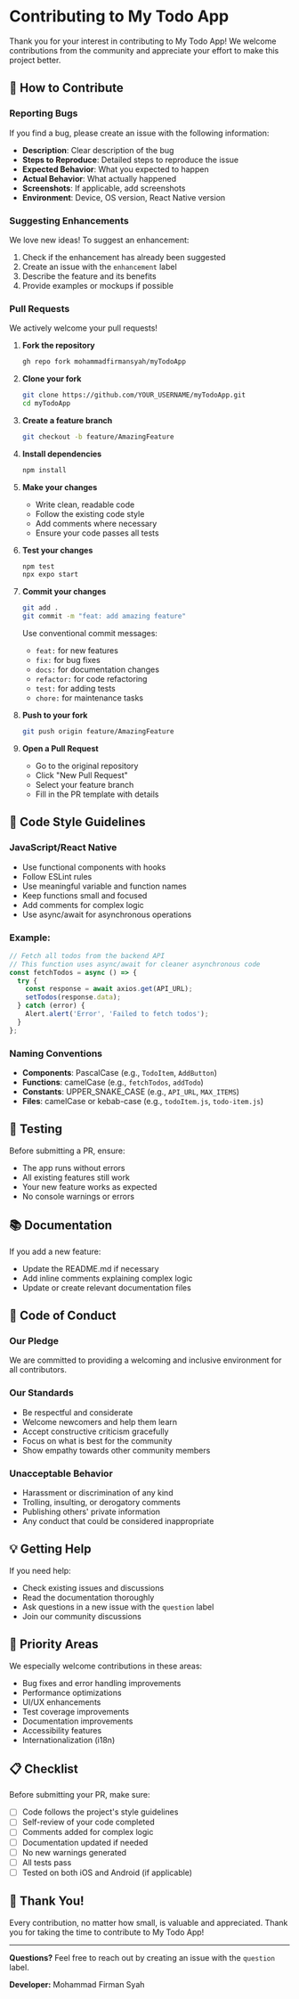 # Contributing to My Todo App

Thank you for your interest in contributing to My Todo App! We welcome contributions from the community and appreciate your effort to make this project better.

## 🚀 How to Contribute

### Reporting Bugs

If you find a bug, please create an issue with the following information:
- **Description**: Clear description of the bug
- **Steps to Reproduce**: Detailed steps to reproduce the issue
- **Expected Behavior**: What you expected to happen
- **Actual Behavior**: What actually happened
- **Screenshots**: If applicable, add screenshots
- **Environment**: Device, OS version, React Native version

### Suggesting Enhancements

We love new ideas! To suggest an enhancement:
1. Check if the enhancement has already been suggested
2. Create an issue with the `enhancement` label
3. Describe the feature and its benefits
4. Provide examples or mockups if possible

### Pull Requests

We actively welcome your pull requests!

1. **Fork the repository**
   ```bash
   gh repo fork mohammadfirmansyah/myTodoApp
   ```

2. **Clone your fork**
   ```bash
   git clone https://github.com/YOUR_USERNAME/myTodoApp.git
   cd myTodoApp
   ```

3. **Create a feature branch**
   ```bash
   git checkout -b feature/AmazingFeature
   ```

4. **Install dependencies**
   ```bash
   npm install
   ```

5. **Make your changes**
   - Write clean, readable code
   - Follow the existing code style
   - Add comments where necessary
   - Ensure your code passes all tests

6. **Test your changes**
   ```bash
   npm test
   npx expo start
   ```

7. **Commit your changes**
   ```bash
   git add .
   git commit -m "feat: add amazing feature"
   ```
   
   Use conventional commit messages:
   - `feat:` for new features
   - `fix:` for bug fixes
   - `docs:` for documentation changes
   - `refactor:` for code refactoring
   - `test:` for adding tests
   - `chore:` for maintenance tasks

8. **Push to your fork**
   ```bash
   git push origin feature/AmazingFeature
   ```

9. **Open a Pull Request**
   - Go to the original repository
   - Click "New Pull Request"
   - Select your feature branch
   - Fill in the PR template with details

## 📝 Code Style Guidelines

### JavaScript/React Native

- Use functional components with hooks
- Follow ESLint rules
- Use meaningful variable and function names
- Keep functions small and focused
- Add comments for complex logic
- Use async/await for asynchronous operations

### Example:

```javascript
// Fetch all todos from the backend API
// This function uses async/await for cleaner asynchronous code
const fetchTodos = async () => {
  try {
    const response = await axios.get(API_URL);
    setTodos(response.data);
  } catch (error) {
    Alert.alert('Error', 'Failed to fetch todos');
  }
};
```

### Naming Conventions

- **Components**: PascalCase (e.g., `TodoItem`, `AddButton`)
- **Functions**: camelCase (e.g., `fetchTodos`, `addTodo`)
- **Constants**: UPPER_SNAKE_CASE (e.g., `API_URL`, `MAX_ITEMS`)
- **Files**: camelCase or kebab-case (e.g., `todoItem.js`, `todo-item.js`)

## 🧪 Testing

Before submitting a PR, ensure:
- The app runs without errors
- All existing features still work
- Your new feature works as expected
- No console warnings or errors

## 📚 Documentation

If you add a new feature:
- Update the README.md if necessary
- Add inline comments explaining complex logic
- Update or create relevant documentation files

## 🤝 Code of Conduct

### Our Pledge

We are committed to providing a welcoming and inclusive environment for all contributors.

### Our Standards

- Be respectful and considerate
- Welcome newcomers and help them learn
- Accept constructive criticism gracefully
- Focus on what is best for the community
- Show empathy towards other community members

### Unacceptable Behavior

- Harassment or discrimination of any kind
- Trolling, insulting, or derogatory comments
- Publishing others' private information
- Any conduct that could be considered inappropriate

## 💡 Getting Help

If you need help:
- Check existing issues and discussions
- Read the documentation thoroughly
- Ask questions in a new issue with the `question` label
- Join our community discussions

## 🎯 Priority Areas

We especially welcome contributions in these areas:
- Bug fixes and error handling improvements
- Performance optimizations
- UI/UX enhancements
- Test coverage improvements
- Documentation improvements
- Accessibility features
- Internationalization (i18n)

## 📋 Checklist

Before submitting your PR, make sure:
- [ ] Code follows the project's style guidelines
- [ ] Self-review of your code completed
- [ ] Comments added for complex logic
- [ ] Documentation updated if needed
- [ ] No new warnings generated
- [ ] All tests pass
- [ ] Tested on both iOS and Android (if applicable)

## 🙏 Thank You!

Every contribution, no matter how small, is valuable and appreciated. Thank you for taking the time to contribute to My Todo App!

---

**Questions?** Feel free to reach out by creating an issue with the `question` label.

**Developer:** Mohammad Firman Syah
